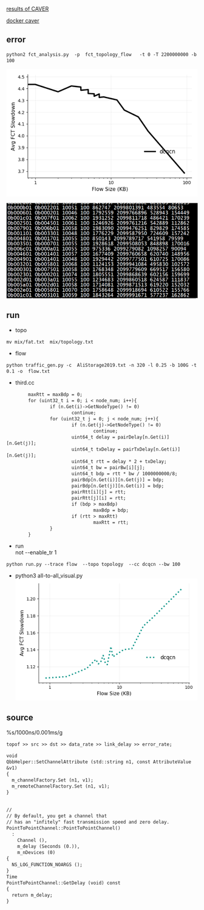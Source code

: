 
[results of CAVER](https://cloud.tsinghua.edu.cn/d/b55b00eb0ac240db983b/files/?p=%2F918924462%2F918924462_out_fct.txt)

[docker caver](https://github.com/denght23/CAVER/tree/107a853de02fcb9fc49307fbc2be8abec6d950ae)   

## error
```
python2 fct_analysis.py  -p  fct_topology_flow   -t 0 -T 2200000000 -b 100
```

![images](plot.png)

![images](data.png)


## run
+ topo    
```
mv mix/fat.txt  mix/topology.txt     
```
+ flow    
```
python traffic_gen.py -c  AliStorage2019.txt -n 320 -l 0.25 -b 100G -t 0.1 -o  flow.txt
```
+ third.cc 

```
        maxRtt = maxBdp = 0;
        for (uint32_t i = 0; i < node_num; i++){
                if (n.Get(i)->GetNodeType() != 0)
                        continue;
                for (uint32_t j = 0; j < node_num; j++){
                        if (n.Get(j)->GetNodeType() != 0)
                                continue;
                        uint64_t delay = pairDelay[n.Get(i)][n.Get(j)];
                        uint64_t txDelay = pairTxDelay[n.Get(i)][n.Get(j)];
                        uint64_t rtt = delay * 2 + txDelay;
                        uint64_t bw = pairBw[i][j];
                        uint64_t bdp = rtt * bw / 1000000000/8;
                        pairBdp[n.Get(i)][n.Get(j)] = bdp;
                        pairBdp[n.Get(j)][n.Get(i)] = bdp;
                        pairRtt[i][j] = rtt;
                        pairRtt[j][i] = rtt;
                        if (bdp > maxBdp)
                                maxBdp = bdp;
                        if (rtt > maxRtt)
                                maxRtt = rtt;
                }
        }
```
+ run    
not --enable_tr 1     
```
python run.py --trace flow  --topo topology  --cc dcqcn --bw 100
```
+  python3 all-to-all_visual.py         
![images](plot3.png)
## source
%s/1000ns/0.001ms/g  

```
topof >> src >> dst >> data_rate >> link_delay >> error_rate;
```

```
void 
QbbHelper::SetChannelAttribute (std::string n1, const AttributeValue &v1)
{
  m_channelFactory.Set (n1, v1);
  m_remoteChannelFactory.Set (n1, v1);
}

```



```

//
// By default, you get a channel that 
// has an "infitely" fast transmission speed and zero delay.
PointToPointChannel::PointToPointChannel()
  :
    Channel (),
    m_delay (Seconds (0.)),
    m_nDevices (0)
{
  NS_LOG_FUNCTION_NOARGS ();
}
Time
PointToPointChannel::GetDelay (void) const
{
  return m_delay;
}
```
